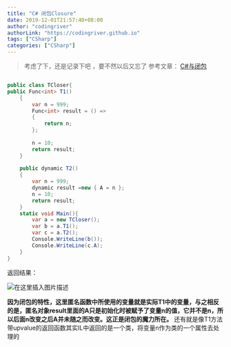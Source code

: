 ```yaml
---
title: "C# 闭包Closure"
date: 2019-12-01T21:57:40+08:00
author: "codingriver"
authorLink: "https://codingriver.github.io"
tags: ["CSharp"]
categories: ["CSharp"]
---
```


<!--more-->


>考虑了下，还是记录下吧 ，要不然以后又忘了
>参考文章：
>[C#与闭包](https://www.cnblogs.com/jujusharp/archive/2011/08/04/2127999.html)

```csharp

public class TCloser{
public Func<int> T1()
    {
        var n = 999;
        Func<int> result = () =>
        {
            return n;
        };
 
        n = 10;
        return result;
    }
 
    public dynamic T2()
    {
        var n = 999;
        dynamic result =new { A = n };
        n = 10;
        return result;
    }
    static void Main(){
        var a = new TCloser();
        var b = a.T1();
        var c = a.T2();
        Console.WriteLine(b());
        Console.WriteLine(c.A);
    }
} 
```
返回结果：

  

![在这里插入图片描述](https://img-blog.csdn.net/20181011234652734?watermark/2/text/aHR0cHM6Ly9ibG9nLmNzZG4ubmV0L2NvZGluZ3JpdmVy/font/5a6L5L2T/fontsize/400/fill/I0JBQkFCMA==/dissolve/70)  

**因为闭包的特性，这里匿名函数中所使用的变量就是实际T1中的变量，与之相反的是，匿名对象result里面的A只是初始化时被赋予了变量n的值，它并不是n，所以后面n改变之后A并未随之而改变。这正是闭包的魔力所在。**
还有就是像T1方法带upvalue的返回函数其实IL中返回的是一个类，将变量n作为类的一个属性去处理的




